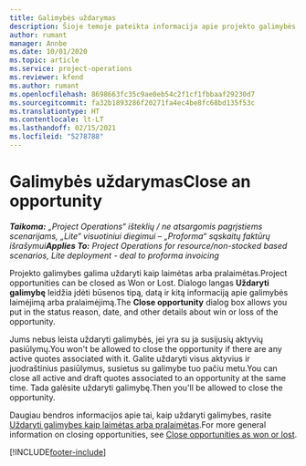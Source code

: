 ```yaml
---
title: Galimybės uždarymas
description: Šioje temoje pateikta informacija apie projekto galimybės uždarymą.
author: rumant
manager: Annbe
ms.date: 10/01/2020
ms.topic: article
ms.service: project-operations
ms.reviewer: kfend
ms.author: rumant
ms.openlocfilehash: 8698663fc35c9ae0eb54c2f1cf1fbbaaf29230d7
ms.sourcegitcommit: fa32b1893286f20271fa4ec4be8fc68bd135f53c
ms.translationtype: HT
ms.contentlocale: lt-LT
ms.lasthandoff: 02/15/2021
ms.locfileid: "5278788"
---
```

# <a name="close-an-opportunity"></a><span data-ttu-id="04c9d-103">Galimybės uždarymas</span><span class="sxs-lookup"><span data-stu-id="04c9d-103">Close an opportunity</span></span>

<span data-ttu-id="04c9d-104">_**Taikoma:** „Project Operations“ išteklių / ne atsargomis pagrįstiems scenarijams, „Lite“ visuotiniui diegimui – „Proforma“ sąskaitų faktūrų išrašymui_</span><span class="sxs-lookup"><span data-stu-id="04c9d-104">_**Applies To:** Project Operations for resource/non-stocked based scenarios, Lite deployment - deal to proforma invoicing_</span></span>

<span data-ttu-id="04c9d-105">Projekto galimybes galima uždaryti kaip laimėtas arba pralaimėtas.</span><span class="sxs-lookup"><span data-stu-id="04c9d-105">Project opportunities can be closed as Won or Lost.</span></span> <span data-ttu-id="04c9d-106">Dialogo langas **Uždaryti galimybę** leidžia įdėti būsenos tipą, datą ir kitą informaciją apie galimybės laimėjimą arba pralaimėjimą.</span><span class="sxs-lookup"><span data-stu-id="04c9d-106">The **Close opportunity** dialog box allows you put in the status reason, date, and other details about win or loss of the opportunity.</span></span>

<span data-ttu-id="04c9d-107">Jums nebus leista uždaryti galimybės, jei yra su ja susijusių aktyvių pasiūlymų.</span><span class="sxs-lookup"><span data-stu-id="04c9d-107">You won't be allowed to close the opportunity if there are any active quotes associated with it.</span></span> <span data-ttu-id="04c9d-108">Galite uždaryti visus aktyvius ir juodraštinius pasiūlymus, susietus su galimybe tuo pačiu metu.</span><span class="sxs-lookup"><span data-stu-id="04c9d-108">You can close all active and draft quotes associated to an opportunity at the same time.</span></span> <span data-ttu-id="04c9d-109">Tada galėsite uždaryti galimybę.</span><span class="sxs-lookup"><span data-stu-id="04c9d-109">Then you'll be allowed to close the opportunity.</span></span>

<span data-ttu-id="04c9d-110">Daugiau bendros informacijos apie tai, kaip uždaryti galimybes, rasite [Uždaryti galimybes kaip laimėtas arba pralaimėtas](https://docs.microsoft.com/dynamics365/sales-enterprise/close-opportunity-won-lost-sales).</span><span class="sxs-lookup"><span data-stu-id="04c9d-110">For more general information on closing opportunities, see [Close opportunities as won or lost](https://docs.microsoft.com/dynamics365/sales-enterprise/close-opportunity-won-lost-sales).</span></span>


[!INCLUDE[footer-include](../includes/footer-banner.md)]